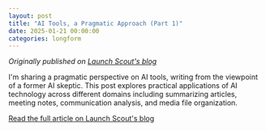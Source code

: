 ```yaml
---
layout: post
title: "AI Tools, a Pragmatic Approach (Part 1)"
date: 2025-01-21 00:00:00
categories: longform
---
```


*Originally published on [Launch Scout's blog](https://launchscout.com/blog/ai-tools-a-pragmatic-approach-part-1)*

I'm sharing a pragmatic perspective on AI tools, writing from the viewpoint of a former AI skeptic. This post explores practical applications of AI technology across different domains including summarizing articles, meeting notes, communication analysis, and media file organization.

[Read the full article on Launch Scout's blog](https://launchscout.com/blog/ai-tools-a-pragmatic-approach-part-1)

<!--
# AI Tools, a Pragmatic Approach (Part 1)

**Published:** 21 January 2025
**Author:** Tim Mecklem

## Overview

Tim Mecklem shares a pragmatic perspective on AI tools, writing from the viewpoint of a former AI skeptic. The blog post explores practical applications of AI technology across different domains.

## Key Practical Suggestions for AI Tool Usage

### 1. Summarizing Articles
- Use ChatGPT to get a quick overview of content
- Helpful for pre-scanning articles and getting a "second opinion"
- Can use development tools like Cursor to summarize codebases

### 2. Meeting Notes
- Utilize AI notetaking tools like fathom.video
- Allows simultaneous participation and documentation
- Recommend getting participant permission first

### 3. Communication Analysis
- Use AI to analyze tone, body language, and message effectiveness
- Ask open-ended questions like:
  - "What are the primary takeaways from this message?"
  - "How will the intended audience likely receive it?"

### 4. Media File Organization
- Generate summaries for notes, audio files, and videos
- Recommended technique: Use Whisper for transcription, then AI for summarization

## Conclusion

Mecklem emphasizes that AI tools are not a replacement for critical thinking but can be valuable assistive technologies when used pragmatically.
-->
